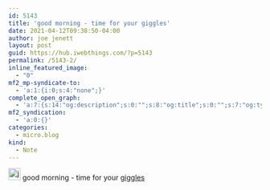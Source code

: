 ```yaml
---
id: 5143
title: 'good morning - time for your giggles'
date: 2021-04-12T09:38:50-04:00
author: joe jenett
layout: post
guid: https://hub.iwebthings.com/?p=5143
permalink: /5143-2/
inline_featured_image:
  - "0"
mf2_mp-syndicate-to:
  - 'a:1:{i:0;s:4:"none";}'
complete_open_graph:
  - 'a:7:{s:14:"og:description";s:0:"";s:8:"og:title";s:0:"";s:7:"og:type";s:0:"";s:12:"twitter:card";s:7:"summary";s:15:"twitter:creator";s:0:"";s:19:"twitter:description";s:0:"";s:8:"og:image";s:0:"";}'
mf2_syndication:
  - 'a:0:{}'
categories:
  - micro.blog
kind:
  - Note
---
```

<img src="https://hub.iwebthings.com/images/newguy.png" width="24" alt="just for fun" /> good morning - time for your [giggles](https://hub.iwebthings.com/category/giggles/ "")